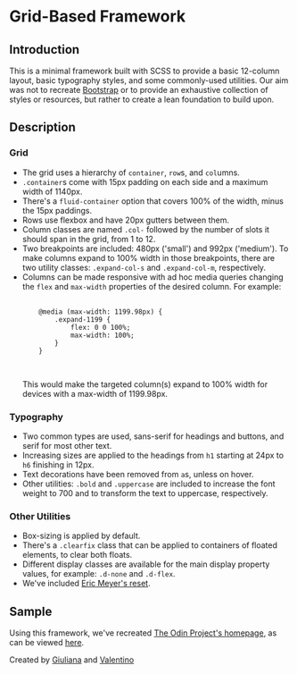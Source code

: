 # Grid-Based Framework

## Introduction
This is a minimal framework built with SCSS to provide a basic 12-column layout, basic typography styles, and some commonly-used utilities. Our aim was not to recreate [Bootstrap](https://getbootstrap.com/) or to provide an exhaustive collection of styles or resources, but rather to create a lean foundation to build upon.

## Description

### Grid

<ul>
    <li>The grid uses a hierarchy of <code>container</code>, <code>row</code>s, and <code>col</code>umns.</li>
    <li><code>.container</code>s come with 15px padding on each side and a maximum width of 1140px.</li>
    <li>There's a <code>fluid-container</code> option that covers 100% of the width, minus the 15px paddings.</li>
    <li>Rows use flexbox and have 20px gutters between them.</li>
    <li>Column classes are named <code>.col-</code> followed by the number of slots it should span in the grid, from 1 to 12.</li>
    <li>Two breakpoints are included: 480px ('small') and 992px ('medium'). To make columns expand to 100% width in those breakpoints, there are two utility classes: <code>.expand-col-s</code> and <code>.expand-col-m</code>, respectively.</li>
    <li>Columns can be made responsive with ad hoc media queries changing the <code>flex</code> and <code>max-width</code> properties of the desired column. For example:
    <pre>
    <code>
    @media (max-width: 1199.98px) {
        .expand-1199 {
            flex: 0 0 100%;
            max-width: 100%;
        }
    }
    </code>
    </pre>
    This would make the targeted column(s) expand to 100% width for devices with a max-width of 1199.98px.</li>
</ul>

### Typography

<ul>
    <li>Two common types are used, sans-serif for headings and buttons, and serif for most other text.</li>
    <li>Increasing sizes are applied to the headings from <code>h1</code> starting at 24px to <code>h6</code> finishing in 12px.</li>
    <li>Text decorations have been removed from <code>a</code>s, unless on hover.</li>
    <li>Other utilities: <code>.bold</code> and <code>.uppercase</code> are included to increase the font weight to 700 and to transform the text to uppercase, respectively.</li>
</ul>

### Other Utilities

<ul>
    <li>Box-sizing is applied by default.</li>
    <li>There's a <code>.clearfix</code> class that can be applied to containers of floated elements, to clear both floats.</li>
    <li>Different display classes are available for the main display property values, for example: <code>.d-none</code> and <code>.d-flex</code>.</li>
    <li>We've included <a href="https://meyerweb.com/eric/tools/css/reset/">Eric Meyer's reset</a>.</li>
</ul>

## Sample

Using this framework, we've recreated [The Odin Project's homepage](https://www.theodinproject.com/home), as can be viewed [here](https://gferrarocamus.github.io/grid-based-framework/sample-page/index.html).

Created by [Giuliana](https://github.com/gferrarocamus) and [Valentino](https://github.com/1ba1)

